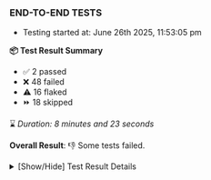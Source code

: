 ### END-TO-END TESTS

- Testing started at: June 26th 2025, 11:53:05 pm

**📦 Test Result Summary**

- ✅ 2 passed
- ❌ 48 failed
- ⚠️ 16 flaked
- ⏩ 18 skipped

⌛ _Duration: 8 minutes and 23 seconds_

**Overall Result**: 👎 Some tests failed.



<details>
    <summary>[Show/Hide] Test Result Details</summary>
    <div markdown="1">

| Test | Browser | Test Case | Tags | Result |
| :---: | :---: | :--- | :---: | :---: |
| 1 | chromium-meshery-provider | Logout from current user session |  | ❌ |
| 2 | chromium-meshery-provider | Create a Model |  | ❌ |
| 3 | chromium-meshery-provider | Search a Model and Export it |  | ➖ |
| 4 | chromium-meshery-provider | Import a Model via File Import |  | ➖ |
| 5 | chromium-meshery-provider | Import a Model via Url Import |  | ➖ |
| 6 | chromium-meshery-provider | Import a Model via CSV Import |  | ➖ |
| 7 | chromium-meshery-provider | Verify that UI components are displayed |  | ❌ |
| 8 | chromium-meshery-provider | Add a cluster connection by uploading kubeconfig file |  | ➖ |
| 9 | chromium-meshery-provider | Transition to disconnected state and then back to connected state |  | ➖ |
| 10 | chromium-meshery-provider | Transition to ignored state and then back to connected state |  | ➖ |
| 11 | chromium-meshery-provider | Transition to not found state and then back to connected state |  | ➖ |
| 12 | chromium-meshery-provider | Delete Kubernetes cluster connections |  | ➖ |
| 13 | chromium-meshery-provider | Test if Left Navigation Panel is displayed |  | ❌ |
| 14 | chromium-meshery-provider | Verify Kanvas Snapshot using data-testid |  | ❌ |
| 15 | chromium-meshery-provider | Common UI elements |  | ❌ |
| 16 | chromium-meshery-provider | Configure Existing Istio adapter through Mesh Adapter URL from Management page | unstable | ⚠️ |
| 17 | chromium-meshery-provider | Test if Notification button is displayed |  | ❌ |
| 18 | chromium-meshery-provider | Verify Performance Analysis Details |  | ❌ |
| 19 | chromium-meshery-provider | Ping Istio Adapter | unstable | ⚠️ |
| 20 | chromium-meshery-provider | Test if Profile button is displayed |  | ❌ |
| 21 | chromium-meshery-provider | Verify Kanvas Details |  | ❌ |
| 22 | chromium-meshery-provider | Aggregation Charts are displayed |  | ❌ |
| 23 | chromium-meshery-provider | Verify Meshery Docker Extension Details |  | ❌ |
| 24 | chromium-meshery-provider | Add performance profile with load generator fortio |  | ❌ |
| 25 | chromium-meshery-provider | Connect to Meshery Istio Adapter and configure it |  | ❌ |
| 26 | chromium-meshery-provider | Verify Meshery Design Embed Details |  | ❌ |
| 27 | chromium-meshery-provider | View detailed result of a performance profile (Graph Visualiser) with load generator fortio |  | ❌ |
| 28 | chromium-meshery-provider | Toggle &quot;Send Anonymous Usage Statistics&quot; | unstable | ⚠️ |
| 29 | chromium-meshery-provider | Edit the configuration of a performance profile with load generator fortio and service mesh None |  | ❌ |
| 30 | chromium-meshery-provider | Verify Meshery Catalog Section Details |  | ❌ |
| 31 | chromium-meshery-provider | Toggle &quot;Send Anonymous Performance Results&quot; | unstable | ⚠️ |
| 32 | chromium-meshery-provider | Verify Meshery Adapter for Istio Section |  | ❌ |
| 33 | chromium-meshery-provider | Compare test of a performance profile with load generator fortio |  | ❌ |
| 34 | chromium-local-provider | Verify that UI components are displayed |  | ❌ |
| 35 | chromium-local-provider | Add a cluster connection by uploading kubeconfig file |  | ➖ |
| 36 | chromium-local-provider | Transition to disconnected state and then back to connected state |  | ➖ |
| 37 | chromium-local-provider | Transition to ignored state and then back to connected state |  | ➖ |
| 38 | chromium-local-provider | Transition to not found state and then back to connected state |  | ➖ |
| 39 | chromium-local-provider | Delete Kubernetes cluster connections |  | ➖ |
| 40 | chromium-local-provider | Verify Kanvas Snapshot using data-testid |  | ❌ |
| 41 | chromium-meshery-provider | Delete a performance profile with load generator fortio |  | ❌ |
| 42 | chromium-local-provider | Verify Performance Analysis Details |  | ❌ |
| 43 | chromium-local-provider | Test if Left Navigation Panel is displayed |  | ❌ |
| 44 | chromium-local-provider | Logout from current user session |  | ❌ |
| 45 | chromium-local-provider | Verify Kanvas Details |  | ❌ |
| 46 | chromium-local-provider | Test if Notification button is displayed |  | ❌ |
| 47 | chromium-local-provider | Create a Model |  | ❌ |
| 48 | chromium-local-provider | Search a Model and Export it |  | ➖ |
| 49 | chromium-local-provider | Import a Model via File Import |  | ➖ |
| 50 | chromium-local-provider | Import a Model via Url Import |  | ➖ |
| 51 | chromium-local-provider | Import a Model via CSV Import |  | ➖ |
| 52 | chromium-local-provider | Verify Meshery Docker Extension Details |  | ❌ |
| 53 | chromium-local-provider | Test if Profile button is displayed |  | ❌ |
| 54 | chromium-local-provider | Common UI elements |  | ❌ |
| 55 | chromium-local-provider | Verify Meshery Design Embed Details |  | ❌ |
| 56 | chromium-local-provider | Configure Existing Istio adapter through Mesh Adapter URL from Management page | unstable | ⚠️ |
| 57 | chromium-local-provider | Verify Meshery Catalog Section Details |  | ❌ |
| 58 | chromium-local-provider | Ping Istio Adapter | unstable | ⚠️ |
| 59 | chromium-local-provider | Verify Meshery Adapter for Istio Section |  | ❌ |
| 60 | chromium-local-provider | Add performance profile with load generator fortio |  | ❌ |
| 61 | chromium-local-provider | Aggregation Charts are displayed |  | ❌ |
| 62 | chromium-local-provider | View detailed result of a performance profile (Graph Visualiser) with load generator fortio |  | ❌ |
| 63 | chromium-local-provider | Connect to Meshery Istio Adapter and configure it |  | ❌ |
| 64 | chromium-local-provider | Edit the configuration of a performance profile with load generator fortio and service mesh None |  | ❌ |
| 65 | chromium-local-provider | Toggle &quot;Send Anonymous Usage Statistics&quot; | unstable | ⚠️ |
| 66 | chromium-local-provider | Compare test of a performance profile with load generator fortio |  | ❌ |
| 67 | chromium-local-provider | Toggle &quot;Send Anonymous Performance Results&quot; | unstable | ⚠️ |
| 68 | chromium-local-provider | Delete a performance profile with load generator fortio |  | ❌ |
| 69 | chromium-meshery-provider | All settings tabs |  | ❌ |
| 70 | chromium-local-provider | All settings tabs |  | ❌ |
| 71 | chromium-meshery-provider | Action buttons on adapters tab |  | ❌ |
| 72 | chromium-local-provider | Action buttons on adapters tab |  | ❌ |
| 73 | chromium-meshery-provider | Grafana elements on metrics tab |  | ❌ |
| 74 | chromium-local-provider | Grafana elements on metrics tab |  | ❌ |

</div>
</details>


<!-- To see the full report, please visit our CI/CD pipeline with reporter. -->